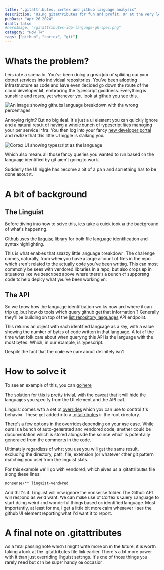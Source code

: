 ```yaml
---
title: ".gitattributes, cortex and github language analysis"
description: "Using gitattributes for fun and profit. Or at the very least, getting a more accurate language analysis"
pubDate: "Apr 26 2024"
draft: false
#heroImage: "/gitattributes-idp-language-gh-spec.png"
category: "How To"
tags: ["github", "cortex", "git"]
---
```


# Whats the problem?

Lets take a scenario. You've been doing a great job of splitting out your dotnet services into individual repositories. You've been adopting infrastructure as code and have even decided go down the route of the cloud developer kit, embracing the typescript goodness. Everything is sunshine and roses, yet whenever you look at github you see this.

![An image showing githubs language breakdown with the wrong percentages](/gitattributes-idp-language-gh-spec.png)

Annoying right? But no big deal. It's just a ui element you can quickly ignore and a natural result of having a whole bunch of typescript files managing your per service infra. You then log into your fancy [new developer portal](https://www.cortex.io/) and realize that this little UI niggle is stalking you.

![Cortex UI showing typescript as the language](/gitattributes-idp-language-cortex.png)

Which also means all those fancy queries you wanted to run based on the language identified by git aren't going to work.

Suddenly the UI niggle has become a bit of a pain and something has to be done about it.


# A bit of background

## The Linguist
Before diving into how to solve this, lets take a quick look at the background of what's happening. 

Github uses the [linguise](https://docs.github.com/en/repositories/managing-your-repositorys-settings-and-features/customizing-your-repository/about-repository-languages) library for both file language identification and syntax highlighting.

This is what enables that snazzy little language breakdown. The challenge comes, naturally, from when you have a large amount of files in the repo which aren't related to the actually code you've been writing. This can most commonly be seen with vendored libraries in a repo, but also crops up in situations like we described above where there's a bunch of supporting code to help deploy what you've been working on.

## The API

So we know how the language identification works now and where it can trip up, but how do tools which query github get that information ? Generally they'll be building on top of the [list repository languages](https://docs.github.com/en/rest/repos/repos?apiVersion=2022-11-28#list-repository-languages) API endpoint.

This returns an object with each identified language as a key, with a value showing the number of bytes of code written in that language. A lot of the time what folk care about when querying this API is the language with the most bytes. Which, in our example, is typescript. 

Despite the fact that the code we care about definitely isn't


# How to solve it

To see an example of this, you can [go here](https://github.com/obowersa/gitattributes-linguist-exception)

The solution for this is pretty trivial, with the caveat that it will hide the languages you specify from the UI element and the API call.

Linguist comes with a set of [overrides](https://github.com/github-linguist/linguist/blob/master/docs/overrides.md) which you can use to control it's behavior. These get added into a [.gitattributes](https://git-scm.com/docs/gitattributes) in the root directory.

There's a few options in the overrides depending on your use case. While ours is a bunch of auto-generated and vendored code, another could be documentation which is stored alongside the source which is potentially generated from the comments in the code.

Ultimately regardless of what you use you will get the same result, excluding the directory, path, file, extension (or whatever other git pattern matching you use) from the linguist stats.

For this example we'll go with vendored, which gives us a .gitattributes file along these lines:
```
nonsense/** linguist-vendored
```

And that's it. Linguist will now ignore the nonsense folder. The Github API will respond as we'd want. We can make use of Cortex's Query Language to start doing weird and wonderful things based on identified language. Most importantly, at least for me, I get a little bit more calm whenever I see the github UI element reporting what I'd want it to report.

# A final note on .gitattributes

As a final passing note which I might write more on in the future, it is worth taking a look at the .gitattributes file link earlier. There's a lot more power with it than just overriding linguist settings. It's one of those things you rarely need but can be super handy on occasion.